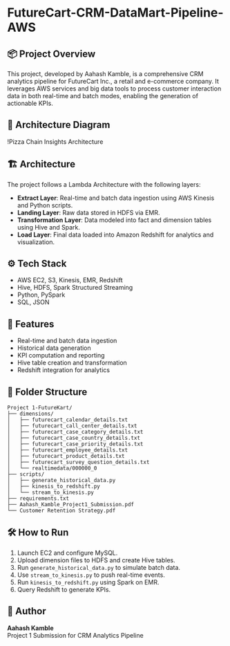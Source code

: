 
# FutureCart-CRM-DataMart-Pipeline-AWS

## 📦 Project Overview
This project, developed by Aahash Kamble, is a comprehensive CRM analytics pipeline for FutureCart Inc., a retail and e-commerce company. It leverages AWS services and big data tools to process customer interaction data in both real-time and batch modes, enabling the generation of actionable KPIs.


## 🧭 Architecture Diagram

!Pizza Chain Insights Architecture
 
## 🏗️ Architecture
The project follows a Lambda Architecture with the following layers:
- **Extract Layer**: Real-time and batch data ingestion using AWS Kinesis and Python scripts.
- **Landing Layer**: Raw data stored in HDFS via EMR.
- **Transformation Layer**: Data modeled into fact and dimension tables using Hive and Spark.
- **Load Layer**: Final data loaded into Amazon Redshift for analytics and visualization.

## ⚙️ Tech Stack
- AWS EC2, S3, Kinesis, EMR, Redshift
- Hive, HDFS, Spark Structured Streaming
- Python, PySpark
- SQL, JSON

## 🚀 Features
- Real-time and batch data ingestion
- Historical data generation
- KPI computation and reporting
- Hive table creation and transformation
- Redshift integration for analytics

## 📁 Folder Structure
```
Project 1-FutureKart/
├── dimensions/
│   ├── futurecart_calendar_details.txt
│   ├── futurecart_call_center_details.txt
│   ├── futurecart_case_category_details.txt
│   ├── futurecart_case_country_details.txt
│   ├── futurecart_case_priority_details.txt
│   ├── futurecart_employee_details.txt
│   ├── futurecart_product_details.txt
│   ├── futurecart_survey_question_details.txt
│   └── realtimedata/000000_0
├── scripts/
│   ├── generate_historical_data.py
│   ├── kinesis_to_redshift.py
│   └── stream_to_kinesis.py
├── requirements.txt
├── Aahash_Kamble_Project1_Submission.pdf
└── Customer Retention Strategy.pdf
```

## 🛠️ How to Run
1. Launch EC2 and configure MySQL.
2. Upload dimension files to HDFS and create Hive tables.
3. Run `generate_historical_data.py` to simulate batch data.
4. Use `stream_to_kinesis.py` to push real-time events.
5. Run `kinesis_to_redshift.py` using Spark on EMR.
6. Query Redshift to generate KPIs.

## 👤 Author
**Aahash Kamble**  
Project 1 Submission for CRM Analytics Pipeline

